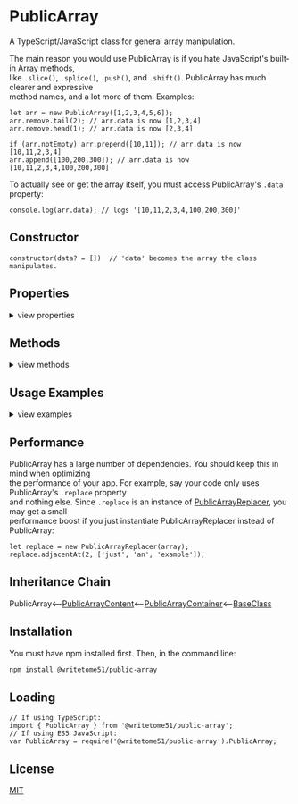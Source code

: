 # PublicArray

A TypeScript/JavaScript class for general array manipulation.

The main reason you would use PublicArray is if you hate JavaScript's built-in Array methods,  
like `.slice()`, `.splice()`, `.push()`, and `.shift()`.  PublicArray has much clearer and expressive   
method names, and a lot more of them.  Examples:
```
let arr = new PublicArray([1,2,3,4,5,6]);
arr.remove.tail(2); // arr.data is now [1,2,3,4]
arr.remove.head(1); // arr.data is now [2,3,4]

if (arr.notEmpty) arr.prepend([10,11]); // arr.data is now [10,11,2,3,4]
arr.append([100,200,300]); // arr.data is now [10,11,2,3,4,100,200,300]
```
To actually see or get the array itself, you must access PublicArray's `.data` property:

`console.log(arr.data); // logs '[10,11,2,3,4,100,200,300]' `

## Constructor
```
constructor(data? = [])  // 'data' becomes the array the class manipulates.
```

## Properties
<details>
<summary>view properties</summary>

#### data: any[]
&nbsp;&nbsp;&nbsp;&nbsp;<small>This is the array to be operated on.</small>

#### length: number
&nbsp;&nbsp;&nbsp;&nbsp;<small>length of this.data</small>

#### copy: PublicArray (read-only)  
&nbsp;&nbsp;&nbsp;&nbsp;<small>a copy of the PublicArray instance, containing an independent copy of 
this.data that can be manipulated separately.</small>

#### isEmpty: boolean (read-only) 
&nbsp;&nbsp;&nbsp;&nbsp;<small>true if this.data is empty</small>

#### notEmpty: boolean (read-only)

#### className: string (read-only)

## Properties with methods
<details>
<summary>view properties</summary>

---
Helpful tidbit:  These properties all contain their own `.data` property, which always matches `this.data`

#### filter: [PublicArrayFilter](https://github.com/writetome51/public-array-filter#publicarrayfilter)  (read-only)
###### Its methods narrow down the content of this.data and return the PublicArrayFilter instance:
<details>
<summary>view methods</summary>

```
filter.byTest(testFunction: ((currentValue, currentIndex?, array?) => boolean)): PublicArrayFilter
    // Narrows down this.data to only the values that pass testFunction.

filter.byType(
    type: 'number' | 'boolean' | 'string' | 'array' | 'object' | 'function' | 'undefined'
): PublicArrayFilter
    // Narrows down this.data to only the values that are the specified type.
```
</details>


#### get: [PublicArrayGetter](https://github.com/writetome51/public-array-getter#publicarraygetter)  (read-only)
###### Its methods return items copied from this.data .  None of them modify this.data .
<details>
<summary>view methods</summary>

```     
get.copy(): any[]
    // Returns independent copy of this.data .

get.byIndex(index): any
    // Returns item identified by passed index.  index can be negative or positive.
           
get.byIndexes(indexes): any[]
    // Returns items identified by passed indexes.  indexes can be negative or positive.
       
get.head(numItems): any[]
    // returns numItems from beginning of this.data

get.tail(numItems): any[]
    // returns numItems from end of this.data

get.between(numItemsToIgnoreAtEachEnd): any[]
    // Returns middle of this.data, between numItemsToIgnoreAtEachEnd
       
get.adjacentAt(startingIndex, numItemsToGet): any[]
    // Returns adjacent items.  startingIndex can be negative or positive.	

// For all the functions below, the parameter 'value' cannot be object.
// 'object' does not include Arrays.  Arrays are OK, as long as they don't 
// contain objects.

get.adjacentToValue(info: IAdjacentToValueInfo): any[]
    /**************
    Returns adjacent items including, or near, a particular value.
    Only applies to the first instance of value found in this.data.
    The parameter 'info' is an object that looks like this:
    {
        value: any except object (the value to search for in the array),
        offset: integer (tells function where, in relation to value, to begin selecting adjacent
                items to return.  If offset is zero, the selection will begin with value.)
        howMany: integer greater than zero (it's how many adjacent items to return)
    }
    Example:
        // this.data is [1,2,3,4,5,6,7,8,9,10]
        let numbers = this.get.adjacentToValue({value:5, offset: -2, howMany:3});
        // numbers is now [3,4,5]
    ***************/


get.allAfterFirst(value): any[]
    // returns all items after the first instance of value.
       
get.allBeforeFirst(value): any[]
    // returns all items before the first instance of value.
       
get.allAfterLast(value): any[]
    // returns all items after the last instance of value.
       
get.allBeforeLast(value): any[]
    // returns all items before the last instance of value.
       
get.uniqueItems(): any[]
    // returns no duplicates.
       
get.duplicates(): any[]
    // returns every instance of a duplicate, so you may get multiple instances.       
       
get.shuffled(): any[]
    // returns copy of this.data with the order of items randomized.
    
/************
These last 2 methods both return an array of IValueIndexPairs.  A IValueIndexPair looks like this:
{value: any,  index: number}

Each one represents an item from this.data .
************/

get.byTest(testFunction: ((currentValue, currentIndex?, array?) => boolean)): IValueIndexPair[]
    // returns any item that passes testFunction.
        
get.byType(
    type: 'object' | 'array' | 'number' | 'string' | 'boolean' | 'function' | 'undefined'
):  IValueIndexPair[]
    // returns any item that is passed type.
```
</details>


#### getConverted: [PublicArrayGetterConverter](https://github.com/writetome51/public-array-getter-converter#publicarraygetterconverter) (read-only)
###### Has the Array methods .map()  and  .reduce() , but renamed to  .each()  and  .toOne() , respectively.  None of them modify this.data .
<details>
<summary>view methods</summary>

```
getConverted.toOne(
    reducingFunction: ((total: any, currentValue, currentIndex?, array?) => any),
    initialValue?: any
): any
    // Does the same thing as Array.reduce(), but with a much better name.

getConverted.each(mappingFunction: ((currentValue, currentIndex?, array?) => any)): any[]
    // returns new array where each value in this.data is converted into something else.
```
</details>

 
#### getAndRemove: [PublicArrayGetterRemover](https://github.com/writetome51/public-array-getter-remover#publicarraygetterremover) (read-only)
######  Its methods both remove and return items from this.data:
<details>
<summary>view methods</summary>

```
getAndRemove.byIndex(index): any
    // removes and returns item identified by passed index.  index can be negative or positive.

getAndRemove.byIndexes(indexes): any[]
    // removes and returns items identified by passed indexes.  indexes can be negative or positive.

getAndRemove.head(numItemsToRemove): any[]
    // removes and returns numItemsToRemove from beginning

getAndRemove.tail(numItemsToRemove): any[]
    // removes and returns numItemsToRemove from end

getAndRemove.between(numItemsToKeepAtEachEnd): any[]
    // removes and returns middle of this.data, between numItemsToKeepAtEachEnd

getAndRemove.adjacentAt(startingIndex, numItemsToRemove): any[]
    // removes and returns adjacent items.  startingIndex can be negative or positive.

// For all the functions below, the parameter 'value' cannot be object.
// 'object' does not include Arrays.  Arrays are OK, as long as they don't 
// contain objects.

getAndRemove.adjacentToValue(info: IAdjacentToValueInfo): any[]
    /********
    Removes and returns adjacent items including, or near, a particular value.
    Only applies to the first instance of value found in this.data .
    The parameter 'info' is an object that looks like this:
    {
        value: any except object (the value to search for in the array),
        offset: integer (tells function where, in relation to value, to begin selecting adjacent
                	items to remove/return.  If offset is zero, the selection will begin with value.)
        howMany: integer greater than zero (it's how many adjacent items to remove/return)
    }
    Example:
    	 // this.data is [1,2,3,4,5,6,7,8,9,10]
    	 let numbers = this.getAndRemove.adjacentToValue({value:5, offset: 0, howMany:4});
    	 // numbers is now [5,6,7,8].  this.data is now [1,2,3,4,9,10]
    *********/
    
    
getAndRemove.allAfterFirst(value): any[]
    // removes and returns all items after first instance of value

getAndRemove.allBeforeFirst(value): any[]
    // removes and returns all items before first instance of value

getAndRemove.allAfterLast(value): any[]
    // removes and returns all items after last instance of value

getAndRemove.allBeforeLast(value): any[]
    // removes and returns all items before last instance of value

getAndRemove.duplicates(): any[]
    // removes and returns every instance of a duplicate, so you may receive multiple instances.

/************
These last 2 methods both return an array of IValueIndexPairs.  A IValueIndexPair looks like this:
{value: any,  index: number}

Each one represents an item removed from this.data .
************/
 
getAndRemove.byTest(
    testFunction: (currentValue, currentIndex?, array?) => boolean
): IValueIndexPair[]
    // removes and returns any item that passes testFunction.

getAndRemove.byType(
    type: 'object' | 'array' | 'number' | 'string' | 'boolean' | 'function' | 'undefined'
): IValueIndexPair[]
    // removes and returns any item that is passed type.
```
</details>

 
#### insert: [PublicArrayInserter](https://github.com/writetome51/public-array-inserter#publicarrayinserter) (read-only)
######  Has methods that increase the length of this.data and return the PublicArrayInserter instance:
<details>
<summary>view methods</summary>

```
insert.at(index, values: any[]): PublicArrayInserter
    // inserts values at index.  index can be negative or positive.
    // If positive, existing items beginning at that index will be pushed to the right to   
    // make room.  If negative, existing items ending at that index will be pushed to the   
    // left to make room. 

insert.middle(values: any[], offset = 0): PublicArrayInserter
    // inserts values in middle of this.data .
    // By default, if this.data has odd number of items, values will be inserted just before the
    // middle item. If you want to change the insert position, set the optional offset parameter 
    // to + or - whatever integer you want.
```
</details>


#### remove: [PublicArrayRemover](https://github.com/writetome51/public-array-remover#publicarrayremover) (read-only)
###### Has methods that all remove items from this.data and return the PublicArrayRemover instance:
<details>
<summary>view methods</summary>

```
remove.byIndex(index): PublicArrayRemover
    // index can be negative or positive.

remove.byIndexes(indexes): PublicArrayRemover
    // indexes can be negative or positive.

remove.adjacentAt(startingIndex, numItemsToRemove): PublicArrayRemover
   // Removes adjacent items.  startingIndex can be negative or positive.  

remove.head(numItemsToRemove): PublicArrayRemover
    // Removes numItemsToRemove from beginning of this.data .

remove.tail(numItemsToRemove): PublicArrayRemover
    // Removes numItemsToRemove from end of this.data .
    
remove.between(numItemsToKeepAtEachEnd): PublicArrayRemover
    // Removes everything between numItemsToKeepAtEachEnd.
    // i.e., if numItemsToKeepAtEachEnd = 2, then only the first 2 items and last 2 items will remain.
    
/************
 For all the functions below:
     Any parameter called 'value' cannot be an object.
     Any parameter called 'values' cannot contain an object.
     'object' does not include Arrays.  Arrays are OK, as long as they don't 
     contain objects.
************/

remove.adjacentToValue(info: IAdjacentToValueInfo): PublicArrayRemover
    /************
    Removes adjacent items including, or near, a particular value.
    Only applies to the first instance of value found in this.data .
    The parameter 'info' is an object that looks like this:
    {
        value: any except object (the value to search for in the array),
        offset: integer (tells function where, in relation to value, to begin selecting adjacent
                items to remove.  If offset is zero, the selection will begin with value.)
        howMany: integer greater than zero (it's how many adjacent items to remove)
    }
    Example:
        // arr.data is [1,2,3,4,5,6,7,8,9,10]
        arr.remove.adjacentToValue({value:5, offset: 1, howMany:2});
        // arr.data is now [1,2,3,4,5,8,9,10]
    *************/
    

remove.firstOf(value): PublicArrayRemover
    // Removes first instance of value. 

remove.firstOfEach(values: any[]): PublicArrayRemover
    // Removes first instance of each value.

remove.allOf(value): PublicArrayRemover
    // Removes all instances of value.
    
remove.allOfEach(values: any[]): PublicArrayRemover
    // Removes all instances of each value.

remove.allAfterFirst(value): PublicArrayRemover
    // Removes all items after first instance of value.

remove.allBeforeFirst(value): PublicArrayRemover
    // Removes all items before first instance of value.

remove.allAfterLast(value): PublicArrayRemover
    // Removes all items after last instance of value.

remove.allBeforeLast(value): PublicArrayRemover
    // Removes all items before last instance of value.

remove.duplicates(): PublicArrayRemover

remove.byTest(testFunction: (currentValue, currentIndex?, array?) => boolean): PublicArrayRemover
    // if currentValue passes test, it is removed.

remove.byType(
    type: 'object' | 'array' | 'number' | 'string' | 'boolean' | 'function' | 'undefined'
): PublicArrayRemover
```
</details>

 
#### replace: [PublicArrayReplacer](https://github.com/writetome51/public-array-replacer#publicarrayreplacer) (read-only)
###### Its methods all replace items in this.data and return the PublicArrayReplacer instance:
<details>
<summary>view methods</summary>

```
replace.at(index, newValue): PublicArrayReplacer
    // Replaces item at index with newValue.  index can be negative or positive.

replace.adjacentAt(startingIndex, newValues: any[]): PublicArrayReplacer
    // Replaces adjacent items beginning at startingIndex with newValues.
    // Number of adjacent items that are replaced is same as number of items in newValues.
    // startingIndex can be negative or positive.

replace.between(numItemsToKeepAtEachEnd, newValues: any[]): PublicArrayReplacer
    // Replaces everything between numItemsToKeepAtEachEnd with newValues.
    // Example: if this.data is [1,2,3,4,5,6,7] , and you call .between(2, [9,10])
    // this.data will be [1,2,9,10,6,7] .  It preserves the first 2 items and the last 2.
    
/************
 For all the functions below:
     Any parameter called 'value' cannot be an object.
     Any parameter called 'values' cannot contain an object.
     'object' does not include Arrays.  Arrays are OK, as long as they don't 
     contain objects.
************/

replace.adjacentToValue(info: IAdjacentToValueInfo, newValues: any[]): PublicArrayReplacer
    /**********
    Replaces adjacent items including, or near a particular value, with newValues.
    Only applies to the first instance of value found in this.data .
    The parameter 'info' is an object that looks like this:
    {
        value: any except object (the value to search for in the array),
        offset: integer (tells function where, in relation to value, to begin selecting adjacent
                    	items to replace.  If offset is zero, the selection will begin with value.)
       	howMany: integer greater than zero (it's how many adjacent items to replace)
    }
    Example:
	//  this.data is [1,2,3,4,5,6,7,8]
	//  let newValues = [20,30,40];
	//  this.adjacentToValue({value: 5, offset: -1, howMany: 2},  newValues);
	//  this.data is now [1,2,3,20,30,40,6,7,8]
    **********/
    
replace.firstOf(value, newValue): PublicArrayReplacer
    // Replaces first instance of value with newValue.
    
replace.firstOfEach(values: any[], newValues: any[]): PublicArrayReplacer
    // First instance of values[i] found in this.data gets replaced with newValues[i].
    
replace.allOf(value, newValue): PublicArrayReplacer
    // Replaces all instances of value with newValue.
    
replace.allOfEach(values: any[], newValues: any[]): PublicArrayReplacer
    // All instances of values[i] found in this.data get replaced with newValues[i].
    
replace.each(replacementFunction: (currentValue, currentIndex?, array?) => any): PublicArrayReplacer
    /**********
    Loops thru this.data, passing each item into replacementFunction.
    replacementFunction must return the new value you want to give to that item in this.data .
    If you don't want to give a particular item a new value, simply return the value it already 
    has.
    Important to remember: even if the currentValue should not be replaced, you still must return
        something, or else that item will become undefined.
    Example:
    //  this.data is [1,2,3,4,5,6] .
    //  this.replace.each((item) => {
    //      if (item === 2 || item === 6) return item * 3;
    //      else return item;
    //  });
    //  this.data is now [1,6,3,4,5,18]
    **********/
    
    
replace.allWithOne(values: any[], newValue): PublicArrayReplacer
    // Replaces all instances of each value in values with newValue.
```
</details>

 
#### sort: [PublicArraySorter](https://github.com/writetome51/public-array-sorter#publicarraysorter) (read-only)
###### Its methods change the order of items in this.data and return the PublicArraySorter instance:
<details>
<summary>view methods</summary>

```
sort.alphabetize(): PublicArraySorter;
    // No item in this.data gets modified, but each is treated as a string during the sorting.

sort.numbersAscending(): PublicArraySorter;
    // If not all items in this.data are of type 'number', it triggers error.

sort.numbersDescending(): PublicArraySorter;
    // If not all items in this.data are of type 'number', it triggers error.

sort.reverse(): PublicArraySorter;

sort.shuffle(): PublicArraySorter;
    // randomizes the order of items.
```
</details>

</details>

</details>


## Methods
<details>
<summary>view methods</summary>

```
asString(glue = ', '): string
    // Does same thing as Array.join()
    
/************
 For all the functions below:
     Any parameter called 'value' cannot be an object.
     Any parameter called 'values' cannot contain an object.
     'object' does not include Arrays.  Arrays are OK, as long as they don't 
     contain objects.
************/
	
has(value): boolean
    // returns true if this.data contains value.
	
hasAll(values: any[]): boolean
    // returns true if this.data contains every value in values.
	
hasAny(values: any[]): boolean
    // returns true if this.data contains at least 1 value in values.
	
hasAdjacent(values: any[]): boolean
    // returns true if this.data contains exact sequence of values.
    // Example: if this.data is [10,1,2,3,11], then this.hasAdjacent([1,2,3]) returns true.
    
startsWith(values: any[]): boolean
   // returns true if this.data starts with exact sequence of values.

endsWith(values: any[]): boolean
    // returns true if this.data ends with exact sequence of values.

matches(values: any[]): boolean
    // returns true if this.data matches values exactly.
    // will return false if values contains object.

// For the next 3 methods:
// testFunction is a callback with same signature as callback passed to
// Array.filter() :
// testFunction(currentValue, currentIndex?, entireArray?): boolean 
// checks if currentValue passes test. If yes, it returns true.

allPass(testFunction): boolean
    // returns true if all items in this.data pass test.

anyPass(testFunction): boolean
    // returns true if at least 1 item passes test.

indexesThatPass(testFunction): number[]
    // returns indexes of all items that pass test. If none pass, returns empty array.

firstIndexOf(value): number
    // returns index of first instance of value in this.data. If not found, returns -1.

lastIndexOf(value): number
    // returns index of last instance of value in this.data.  If not found, returns -1.

indexesOf(value): number[]
    // returns all indexes of value in this.data. If not found, returns empty array.

append(values: any[]): this
    // attaches values to end of this.data.

prepend(values: any[]): this
    // attaches values to beginning of this.data.

moveByIndex(currentIndex, newIndex): this
    // moves an item, identified by currentIndex, to newIndex.
    // Both currentIndex and newIndex can be negative or positive.

forEach(iterationFunction): void
    // Behaves same as Array.forEach()
    // iterationFunction = function(currentValue, currentIndex?, entireArray?){...}
    
set(newArray): void
    // Changes value of this.data to newArray without breaking its memory reference.
    // So if there are copies of this.data, the copies will be updated as well.
``` 
The methods below are not important to know about in order to use this  
class.  They're inherited from [BaseClass](https://github.com/writetome51/typescript-base-class#baseclass) .
``` 
protected   _createGetterAndOrSetterForEach(
		propertyNames: string[],
		configuration: IGetterSetterConfiguration
	   ) : void
    /*********************
    Use this method when you have a bunch of properties that need getter and/or 
    setter functions that all do the same thing. You pass in an array of string 
    names of those properties, and the method attaches the same getter and/or 
    setter function to each property.
    IGetterSetterConfiguration is this object:
    {
        get_setterFunction?: (
             propertyName: string, index?: number, propertyNames?: string[]
        ) => Function,
	    // get_setterFunction takes the property name as first argument and 
	    // returns the setter function.  The setter function must take one 
	    // parameter and return void.
	    
        get_getterFunction?: (
             propertyName: string, index?: number, propertyNames?: string[]
        ) => Function
	    // get_getterFunction takes the property name as first argument and 
	    // returns the getter function.  The getter function must return something.
    }
    *********************/ 
	   
	   
protected   _returnThis_after(voidExpression: any) : this
    // voidExpression is executed, then function returns this.
    // Even if voidExpression returns something, the returned data isn't used.

protected   _runMethod_and_returnThis(
    callingObject, 
    method: Function, 
    methodArgs: any[], 
    additionalAction?: Function // takes the result returned by method as an argument.
) : this
```
</details>


## Usage Examples
<details>
<summary>view examples</summary>

```
// changing the array content:
arr.data = [10,20,30,40];

// changing the array content without breaking its memory reference:
arr.set( [10,20,30,40] );

// getting the array contents as a string:
let str = arr.asString('-');  // str === '10-20-30-40'

// using .append() instead of .push():
arr.append(['goodbye']); // now last item in arr.data is 'goodbye'

// using .prepend() instead of .unshift():
arr.prepend(['hello']); // now first item in arr.data is 'hello' 

// checking if array has a particular item:
arr.data = ['a', 'q', 'r', 'z', 'x'];
if (arr.has('q')) console.log('yes'); // --> 'yes'

// checking if array has exact sequence of adjacent items:
arr.data = [3,6,9,12,11,3,5,1];
if (arr.hasAdjacent([9,12,11,3])) console.log('yes'); // --> 'yes'

// removing any items that aren't numbers and putting the numbers in order:
arr.filter.byType('number');
arr.sort.numbersAscending();

// removing and returning 4-letter words:
let dirtyWords = arr.getAndRemove.byTest((item) => isString(item) && item.length === 4);

// inserting a new item just before the last item and returning the modified Array:
arr.insert.at(-2, [newItem]);
let modifiedArray = arr.data;

// You could shorten the previous two lines into this:
let modifiedArray = arr.insert.at(-2, [newItem]).data;
```
</details>

## Performance

PublicArray has a large number of dependencies.  You should keep this in mind when optimizing  
the performance of your app. For example, say your code only uses PublicArray's `.replace` property  
and nothing else.  Since `.replace` is an instance of [PublicArrayReplacer](https://github.com/writetome51/public-array-replacer#publicarrayreplacer), you may get a small  
performance boost if you just instantiate PublicArrayReplacer instead of PublicArray:
```
let replace = new PublicArrayReplacer(array);
replace.adjacentAt(2, ['just', 'an', 'example']);
```

## Inheritance Chain

PublicArray<--[PublicArrayContent](https://github.com/writetome51/public-array-content#publicarraycontent)<--[PublicArrayContainer](https://github.com/writetome51/public-array-container#publicarraycontainer)<--[BaseClass](https://github.com/writetome51/typescript-base-class#baseclass)

## Installation

You must have npm installed first.  Then, in the command line:

```bash
npm install @writetome51/public-array
```

## Loading
```
// If using TypeScript:
import { PublicArray } from '@writetome51/public-array';
// If using ES5 JavaScript:
var PublicArray = require('@writetome51/public-array').PublicArray;
```

## License
[MIT](https://choosealicense.com/licenses/mit/)
